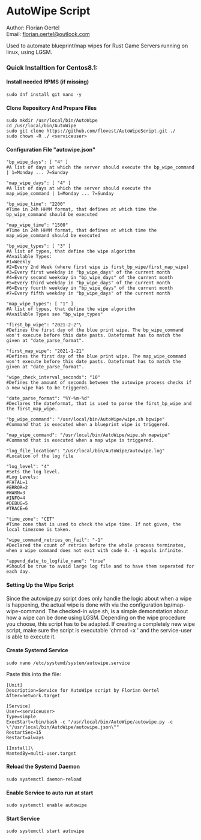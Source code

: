 # AutoWipe Script
Author: Florian Oertel\
Email: florian.oertel@outlook.com

Used to automate blueprint/map wipes for Rust Game Servers running on linux, using LGSM.

<h3>Quick Installtion for Centos8.1:</h3>

<h4>Install needed RPMS (if missing)</h4>

```console
sudo dnf install git nano -y
```

<h4>Clone Repository And Prepare Files</h4>

```console
sudo mkdir /usr/local/bin/AutoWipe
cd /usr/local/bin/AutoWipe
sudo git clone https://github.com/flovest/AutoWipeScript.git ./
sudo chown -R ./ <serviceuser>
```

<h4>Configuration File "autowipe.json"</h4>

```console
"bp_wipe_days": [ "4" ]
#A list of days at which the server should execute the bp_wipe_command | 1=Monday ... 7=Sunday

"map_wipe_days": [ "4" ]
#A list of days at which the server should execute the map_wipe_command | 1=Monday ... 7=Sunday

"bp_wipe_time": "2200"
#Time in 24h HHMM format, that defines at which time the bp_wipe_command should be executed

"map_wipe_time": "1500"
#Time in 24h HHMM format, that defines at which time the map_wipe_command should be executed

"bp_wipe_types": [ "3" ]
#A list of types, that define the wipe algorithm
#Available Types:
#1=Weekly
#2=Every 2nd Week (where first wipe is first_bp_wipe/first_map_wipe)
#3=Every first weekday in "bp_wipe_days" of the current month
#4=Every second weekday in "bp_wipe_days" of the current month
#5=Every third weekday in "bp_wipe_days" of the current month
#6=Every fourth weekday in "bp_wipe_days" of the current month
#7=Every fifth weekday in "bp_wipe_days" of the current month

"map_wipe_types": [ "1" ]
#A list of types, that define the wipe algorithm
#Available Types see "bp_wipe_types"

"first_bp_wipe": "2021-2-2"\
#Defines the first day of the blue print wipe. The bp_wipe_command won't execute before this date pasts. Dateformat has to match the given at "date_parse_format".

"first_map_wipe": "2021-1-21"
#Defines the first day of the blue print wipe. The map_wipe_command won't execute before this date pasts. Dateformat has to match the given at "date_parse_format".

"wipe_check_interval_seconds": "10"
#Defines the amount of seconds between the autowipe process checks if a new wipe has to be triggered.

"date_parse_format": "%Y-%m-%d"
#Declares the dateformat, that is used to parse the first_bp_wipe and the first_map_wipe.

"bp_wipe_command": "/usr/local/bin/AutoWipe/wipe.sh bpwipe"
#Command that is executed when a blueprint wipe is triggered.

"map_wipe_command": "/usr/local/bin/AutoWipe/wipe.sh mapwipe"
#Command that is executed when a map wipe is triggered.

"log_file_location": "/usr/local/bin/AutoWipe/autowipe.log"
#Location of the log file

"log_level": "4"
#Sets the log level.
#Log Levels:
#FATAL=1
#ERROR=2
#WARN=3
#INFO=4
#DEBUG=5
#TRACE=6

"time_zone": "CET"
#Time zone that is used to check the wipe time. If not given, the local timezone is taken.

"wipe_command_retries_on_fail": "-1"
#Declared the count of retries before the whole process terminates, when a wipe command does not exit with code 0. -1 equals infinite.

"append_date_to_logfile_name": "true"
#Should be true to avoid large log file and to have them seperated for each day.
```

<h4>Setting Up the Wipe Script</h4>
Since the autowipe.py script does only handle the logic about when a wipe is happening, the actual wipe is done with via the configuration bp/map-wipe-command. The checked-in wipe.sh, is a simple demonstation about how a wipe can be done using LGSM. Depending on the wipe procedure you choose, this script has to be adapted. If creating a completely new wipe script, make sure the script is executable 'chmod +x <path to wipe.sh>' and the service-user is able to execute it.

<h4>Create Systemd Service</h4>

```console
sudo nano /etc/systemd/system/autowipe.service
```
Paste this into the file:
```console
[Unit]
Description=Service for AutoWipe script by Florian Oertel
After=network.target

[Service]
User=<serviceuser>
Type=simple
ExecStart=/bin/bash -c "/usr/local/bin/AutoWipe/autowipe.py -c \"/usr/local/bin/AutoWipe/autowipe.json\""
RestartSec=15
Restart=always

[Install]\
WantedBy=multi-user.target
```

<h4>Reload the Systemd Daemon</h4>

```console
sudo systemctl daemon-reload
```

<h4>Enable Service to auto run at start</h4>

```console
sudo systemctl enable autowipe
```

<h4>Start Service</h4>

```console
sudo systemctl start autowipe
```
